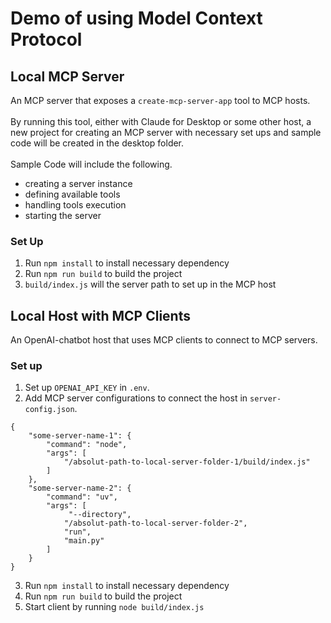 # Demo of using Model Context Protocol


## Local MCP Server

An MCP server that exposes a `create-mcp-server-app` tool to MCP hosts.
<br><br>
By running this tool, either with Claude for Desktop or some other host, a new project for creating an MCP server with necessary set ups and sample code will be created in the desktop folder.
<br><br>
Sample Code will include the following.
- creating a server instance
- defining available tools
- handling tools execution
- starting the server


### Set Up
1. Run `npm install` to install necessary dependency
2. Run `npm run build` to build the project
3. `build/index.js` will the server path to set up in the MCP host


## Local Host with MCP Clients

An OpenAI-chatbot host that uses MCP clients to connect to MCP servers.

### Set up
1. Set up `OPENAI_API_KEY` in `.env`.
2. Add MCP server configurations to connect the host in `server-config.json`.
```
{
    "some-server-name-1": {
        "command": "node",
        "args": [
            "/absolut-path-to-local-server-folder-1/build/index.js"
        ]
    },
    "some-server-name-2": {
        "command": "uv",
        "args": [
             "--directory",
            "/absolut-path-to-local-server-folder-2",
            "run",
            "main.py"
        ]
    }
}
```
3. Run `npm install` to install necessary dependency
4. Run `npm run build` to build the project
5. Start client by running `node build/index.js`

